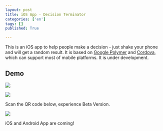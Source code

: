 ```yaml
---
layout: post
title: iOS App - Decision Terminator
categories: ['en']
tags: []
published: True

---
```


This is an iOS app to help people make a decision - just shake your phone and will get a random result. It is based on [Google Polymer](https://www.polymer-project.org) and [Cordova](https://cordova.apache.org/), which can support most of mobile platforms. It is under development.

## Demo

![](http://ww3.sinaimg.cn/large/6d0af205jw1ez49ascxw7j20fm0rsq48.jpg)

![](http://ww1.sinaimg.cn/large/6d0af205jw1ez491jpcwwg208w0fsn9f.gif)

Scan the QR code below, experience Beta Version.

![](http://ww1.sinaimg.cn/large/6d0af205jw1ez499ujn07j20ms0ms0tl.jpg)

iOS and Android App are coming!


